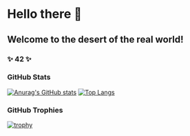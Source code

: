 # Hello there 👋

## Welcome to the desert of the real world!
### ✨ 42 ✨
<!--
**NikolayKostadinov/NikolayKostadinov** is a ✨ _special_ ✨ repository because its `README.md` (this file) appears on your GitHub profile.

Here are some ideas to get you started:

- 🔭 I’m currently working on ...
- 🌱 I’m currently learning ...
- 👯 I’m looking to collaborate on ...
- 🤔 I’m looking for help with ...
- 💬 Ask me about ...
- 📫 How to reach me: ...
- 😄 Pronouns: ...
- ⚡ Fun fact: ...
-->
### GitHub Stats
[![Anurag's GitHub stats](https://github-readme-stats.vercel.app/api?username=NikolayKostadinov&show_icons=true)](https://github.com/anuraghazra/github-readme-stats)
[![Top Langs](https://github-readme-stats.vercel.app/api/top-langs/?username=NikolayKostadinov&layout=compact&exclude_repo=WebDocumentumFrontendUI,ASP.Net-MVC5,Mathematics,PasswordChanger,TelerikAcademy)](https://github.com/anuraghazra/github-readme-stats)
### GitHub Trophies
[![trophy](https://github-profile-trophy.vercel.app/?username=NikolayKostadinov)](https://github.com/ryo-ma/github-profile-trophy)
